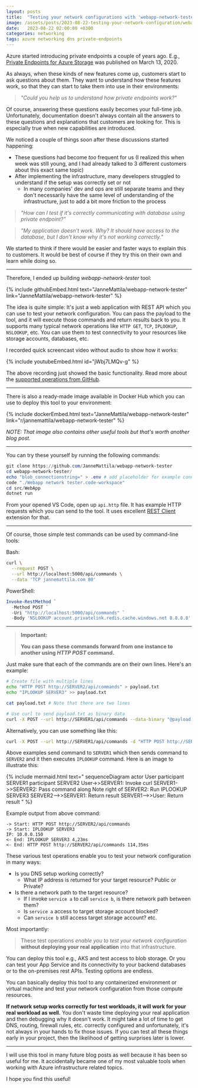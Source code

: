 ```yaml
---
layout: posts
title:  "Testing your network configurations with 'webapp-network-tester' tool"
image: /assets/posts/2023-08-22-testing-your-network-configuration/webapp-network-tester.png
date:   2023-08-22 02:00:00 +0300
categories: networking
tags: azure networking dns private-endpoints
---
```

Azure started introducing private endpoints a couple of years ago.
E.g., [Private Endpoints for Azure Storage](https://azure.microsoft.com/en-us/updates/private-endpoints-for-azure-storage/)
was published on March 13, 2020.

As always, when these kinds of new features come up, customers start to ask questions about them. 
They want to understand how these features work, so that they can start to take them into use
in their environments:

> _"Could you help us to understand how private endpoints work?"_

Of course, answering these questions easily becomes your full-time job.
Unfortunately, documentation doesn't always contain all the answers to these questions
and explanations that customers are looking for. 
This is especially true when new capabilities are introduced.

We noticed a couple of things soon after these discussions started happening:

- These questions had become _too_ frequent for us (I realized this when week was still young, and I had already talked to 3 different customers about this exact same topic)
- After implementing the infrastructure, many developers struggled to understand if the setup was correctly set or not 
  - In many companies' dev and ops are still separate teams and they don't necessarily have the same level of understanding of the infrastructure, just to add a bit more friction to the process

> _"How can I test if it's correctly communicating with database using private endpoint?"_

> _"My application doesn't work. Why? It should have access to the database, but I don't know why it's not working correctly."_

We started to think if there would be easier and faster ways to explain this to customers.
It would be best of course if they try this on their own and learn while doing so.

---

Therefore, I ended up building *webapp-network-tester* tool:

{% include githubEmbed.html text="JanneMattila/webapp-network-tester" link="JanneMattila/webapp-network-tester" %}

The idea is quite simple: It's just a web application with REST API which 
you can use to test your network configuration. You can pass the payload
to the tool, and it will execute those commands and return results back to you.
It supports many typical network operations like `HTTP GET`, `TCP`, `IPLOOKUP`, `NSLOOKUP`, etc.
You can use them to test connectivity to your resources like storage accounts, databases, etc.

I recorded quick screencast video without audio to show how it works:

{% include youtubeEmbed.html id="jWbj7LMQv-g" %}

The above recording just showed the basic functionality. Read more about the [supported operations from GitHub](https://github.com/JanneMattila/webapp-network-tester#supported-operations).

---

There is also a ready-made image available in Docker Hub which you can use to deploy this tool to your environment:

{% include dockerEmbed.html text="JanneMattila/webapp-network-tester" link="r/jannemattila/webapp-network-tester" %}

_NOTE: That image also contains other useful tools but that's worth another blog post._

---

You can try these yourself by running the following commands:

```powershell
git clone https://github.com/JanneMattila/webapp-network-tester
cd webapp-network-tester/
echo "blob_connectionstring=" > .env # add placeholder for example connection string
code "./Webapp network tester.code-workspace"
cd src/WebApp
dotnet run
```

From your opened VS Code, open up `api.http` file. It has example HTTP
requests which you can send to the tool. It uses excellent [REST Client](https://marketplace.visualstudio.com/items?itemName=humao.rest-client) extension for that.

---

Of course, those simple test commands can be used by command-line tools:

Bash:

```bash
curl \
  --request POST \
  --url http://localhost:5000/api/commands \
  --data 'TCP jannemattila.com 80' 
```

PowerShell:

```powershell
Invoke-RestMethod `
  -Method POST `
  -Uri "http://localhost:5000/api/commands" `
  -Body 'NSLOOKUP account.privatelink.redis.cache.windows.net 8.8.8.8'
```

---

> **Important:**
>
> **You can pass these commands forward from one instance to another
> using _HTTP POST_ command.**

Just make sure that each of the commands are on their own lines. Here's an example:

```bash
# Create file with multiple lines
echo "HTTP POST http://SERVER2/api/commands" > payload.txt
echo "IPLOOKUP SERVER3" >> payload.txt

cat payload.txt # Note that there are two lines

# Use curl to send payload.txt as binary data
curl -X POST --url http://SERVER1/api/commands --data-binary "@payload.txt"
```

Alternatively, you can use something like this:

```bash
curl -X POST --url http://SERVER1/api/commands -d "HTTP POST http://SERVER2/api/commands%0AIPLOOKUP SERVER3"
```

Above examples send command to `SERVER1` which then sends command to `SERVER2` and it then executes `IPLOOKUP` command.
Here is an image to illustrate this:

{% include mermaid.html text="
sequenceDiagram
    actor User
    participant SERVER1
    participant SERVER2
    User->>SERVER1: Invoke curl
    SERVER1->>SERVER2: Pass command along
    Note right of SERVER2: Run IPLOOKUP SERVER3
    SERVER2-->>SERVER1: Return result
    SERVER1-->>User: Return result
" %}

Example output from above command:

```text
-> Start: HTTP POST http://SERVER2/api/commands
-> Start: IPLOOKUP SERVER3
IP: 10.0.0.150
<- End: IPLOOKUP SERVER3 4,23ms
<- End: HTTP POST http://SERVER2/api/commands 114,35ms
```

These various test operations enable you to test your network configuration in many ways:

- Is you DNS setup working correctly?
  - What IP address is returned for your target resource? Public or Private?
- Is there a network path to the target resource?
  - If I invoke `service a` to call `service b`, is there network path between them?
  - Is `service a` access to target storage account blocked?
  - Can `service b` still access target storage account?
etc.

Most importantly:

> These test operations _enable you to test your network configuration_
> **without deploying your real application** into that infrastructure.

You can deploy this tool e.g., AKS and test access to blob storage. 
Or you can test your App Service and its connectivity to your backend databases
or to the on-premises rest APIs. Testing options are endless.

You can basically deploy this tool to any containerized environment or virtual machine
and test your network configuration from those compute resources.

**If network setup works correctly for test workloads, it will work for your real workload as well.**
You don't waste time deploying your real application and then debugging why it doesn't work.
It might take a lot of time to get DNS, routing, firewall rules, etc. correctly configured
and unfortunately, it's not always in your hands to fix those issues.
If you can test all these things early in your project, 
then the likelihood of getting surprises later is lower.

---

I will use this tool in many future blog posts as well because it has been so useful for me.
It accidentally became one of my most valuable tools when working with Azure infrastructure
related topics.

I hope you find this useful!
